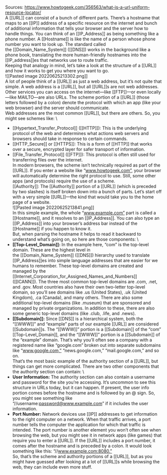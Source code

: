 Sources:
https://www.howtogeek.com/356563/what-is-a-url-uniform-resource-locator/
\
A [[URL]] can consist of a bunch of different parts. There’s a hostname that maps to an [[IP]] address of a specific resource on the internet and bunch of additional information that tells your browser and the server how to handle things. You can think of an [[IP_Address]] as being something like a phone number. A [[Hostname]] is like the name of a person whose phone number you want to look up. The standard called the [[Domain_Name_System]] ([[DNS]]) works in the background like a phone book, translating the more human-friendly hostnames into the [[IP_address]]es that networks use to route traffic.
\
Keeping that analogy in mind, let’s take a look at the structure of a [[URL]] and how it works to get you where you want to go.
\
![[Pasted image 20220625213302.png]]
\
A lot of people think of a [[URL]] as just a web address, but it’s not quite that simple. A web address is a [[URL]], but all [[URL]]s are not web addresses.
\
Other services you can access on the internet—like [[FTP]]—or even locally—like MAILTO—are also URLs. The scheme portion of a [[URL]] (those letters followed by a colon) denote the protocol with which an app (like your web browser) and the server should communicate.
\
Web addresses are the most common [[URL]], but there are others. So, you might see schemes like:
\
-   [[Hypertext_Transfer_Protocol]] ([[HTTP]]): This is the underlying protocol of the web and determines what actions web servers and browsers should take in response to certain commands.
-   [[HTTP_Secure]] or [[HTTPS]]: This is a form of [[HTTP]] that works over a secure, encrypted layer for safer transport of information.
-   [[File_Transfer_Protocol]] ([[FTP]]): This protocol is often still used for transferring files over the internet.
\
In modern browsers, the scheme isn’t technically required as part of the [[URL]]. If you enter a website like “www.howtogeek.com”, your browser will automatically determine the right protocol to use. Still, some other apps (and protocols) require the use of a scheme.
\
[[Authority]]:
The [[Authority]] portion of a [[URL]] (which is preceded by two slashes) is itself broken down into a bunch of parts. Let’s start off with a very simple [[URL]]—the kind that would take you to the home page of a website.
\
![[Pasted image 20220625213841.png]]
\
In this simple example, the whole “www.example.com” part is called a [[Hostname]], and it resolves to an [[IP_Address]]. You can also type an [[IP_Address]] into your browser’s address bar instead of the [[Hostname]] if you happen to know it.
\
But, when parsing the hostname it helps to read it backward to understand what’s going on, so here are those components:
\
-   **[[Top-Level_Domain]]:** In the example here, “com” is the top-level domain. These are the highest level in the [[Domain_Name_System]] ([[DNS]]) hierarchy used to translate [[IP_Address]]es into simple language addresses that are easier for we humans to remember. These top-level domains are created and managed by the [[Internet_Corporation_for_Assigned_Names_and_Numbers]] ([[ICANN]]). The three most common top-level domains are .com, .net, and .gov. Most countries also have their own two-letter top-level domain, so you’ll see domains like .us (United States), .uk (United Kingdom), .ca (Canada), and many others. There are also some additional top-level domains (like .museum) that are sponsored and managed by private organizations. In addition to these, there are also some generic top-level domains (like .club, .life, and .news).
-   **[[Subdomain]]:** Since [[DNS]] is a hierarchical system, both the “[[WWW]]” and “example” parts of our example [[URL]] are considered [[Subdomain]]s. The “[[WWW]]” portion is a [[Subdomain]] of the “com” [[Top-Level_Domain]], and the “[[WWW]]” portion is a [[Subdomain]] of the “example” domain. That’s why you’ll often see a company with a registered name like “google.com” broken out into separate subdomains like “www.google.com,” “news.google.com,” “mail.google.com,” and so on.
\
That’s the most basic example of the authority section of a [[URL]], but things can get more complicated. There are two other components that the authority section can contain:
\
-   **User Information:** The authority section can also contain a username and password for the site you’re accessing. It’s uncommon to see this structure in URLs today, but it can happen. If present, the user info portion comes before the hostname and is followed by an @ sign. So, you might see something like “//username:password@www.example.com” if it includes the user information.
-   **Port Number:** Network devices use [[IP]] addresses to get information to the right computer on a network. When that traffic arrives, a port number tells the computer the application for which that traffic is intended. The port number is another element you won’t often see when browsing the web, but you might see it in network apps (like games) that require you to enter a [[URL]]. If the [[URL]] includes a port number, it comes after the hostname and is preceded by a colon. It would look something like this: “//www.example.com:8080.”
\
So, that’s the scheme and authority portions of a [[URL]], but as you might have guessed after looking at a lot of [[URL]]s while browsing the web, they can include even more stuff.
